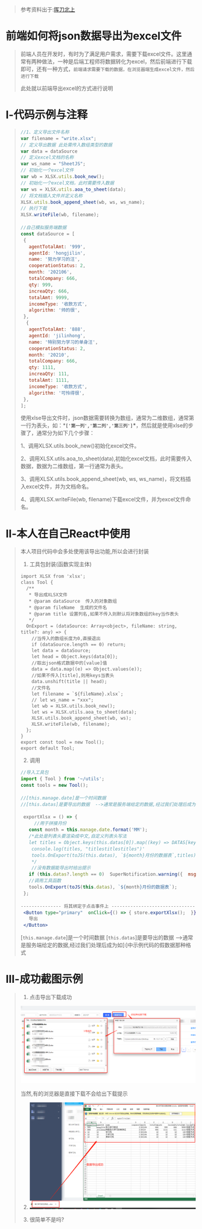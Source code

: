 > 参考资料出于:[挥刀北上](https://cloud.tencent.com/developer/user/5837318)

# 前端如何将json数据导出为excel文件

>前端人员在开发时，有时为了满足用户需求，需要下载excel文件。这里通常有两种做法，一种是后端工程师将数据转化为excel，然后前端进行下载即可，还有一种方式，`前端请求需要下载的数据，在浏览器端生成excel文件，然后进行下载`
>
>此处就以前端导出excel的方式进行说明

# Ⅰ-代码示例与注释

>```jsx
>//1、定义导出文件名称
>var filename = "write.xlsx";
>// 定义导出数据 此处需传入数组类型的数据
>var data = dataSource
>// 定义excel文档的名称
>var ws_name = "SheetJS";
>// 初始化一个excel文件
>var wb = XLSX.utils.book_new();
>// 初始化一个excel文档，此时需要传入数据
>var ws = XLSX.utils.aoa_to_sheet(data);
>// 将文档插入文件并定义名称
>XLSX.utils.book_append_sheet(wb, ws, ws_name);
>// 执行下载
>XLSX.writeFile(wb, filename);
>
>//自己模拟服务端数据
>const dataSource = [
>  {
>    agentTotalAmt: '999',
>    agentId: 'hongjilin',
>    name: '努力学习的汪',
>    cooperationStatus: 2,
>    month: '202106',
>    totalCompany: 666,
>    qty: 999,
>    increaQty: 666,
>    totalAmt: 9999,
>    incomeType: '收款方式',
>    algorithm: '帅的很',
>  },
>   {
>    agentTotalAmt: '888',
>    agentId: 'jilinhong',
>    name: '特别努力学习的单身汪',
>    cooperationStatus: 2,
>    month: '20210',
>    totalCompany: 666,
>    qty: 1111,
>    increaQty: 111,
>    totalAmt: 1111,
>    incomeType: '收款方式',
>    algorithm: '可怜得很',
>  },
>];
>```
>
>使用xlse导出文件时，json数据需要转换为数组，通常为二维数组，通常第一行为表头，如：***`['第一列','第二列','第三列']`\***，然后就是使用xlse的步骤了，通常分为如下几个步骤：
>
>1、调用XLSX.utils.book_new()初始化excel文件。
>
>2、调用XLSX.utils.aoa_to_sheet(data),初始化excel文档，此时需要传入数据，数据为二维数组，第一行通常为表头。
>
>3、调用XLSX.utils.book_append_sheet(wb, ws, ws_name)，将文档插入excel文件，并为文档命名。
>
>4、调用XLSX.writeFile(wb, filename)下载excel文件，并为excel文件命名。

# Ⅱ-本人在自己React中使用

>本人项目代码中会多处使用该导出功能,所以会进行封装
>
>1. 工具包封装(函数实现主体)
>
>   ```tsx
>   import XLSX from 'xlsx';
>   class Tool {
>     /**
>      * 导出成XLSX文件
>      * @param dataSource  传入的对象数组
>      * @param fileName  生成的文件名
>      * @param title 设置列名,如果不传入则默认将对象数组的key当作表头
>      */
>     OnExport = (dataSource: Array<object>, fileName: string, title?: any) => {
>       //当传入的数组长度为0,直接退出
>       if (dataSource.length == 0) return;
>       let data = dataSource;
>       let head = Object.keys(data[0]);
>       //取出json格式数据中的[value]值
>       data = data.map((e) => Object.values(e));
>       //如果不传入[title],则用keys当表头  
>       data.unshift(title || head);
>       //文件名
>       let filename = `${fileName}.xlsx`;
>       // let ws_name = "xxx";
>       let wb = XLSX.utils.book_new();
>       let ws = XLSX.utils.aoa_to_sheet(data);
>       XLSX.utils.book_append_sheet(wb, ws);
>       XLSX.writeFile(wb, filename);
>     };
>   }
>   export const tool = new Tool();
>   export default Tool;
>   ```
>
>2. 调用
>
>   ```jsx
>   //导入工具包
>   import { Tool } from '~/utils';
>   const tools = new Tool();
>   
>   //[this.manage.date]是一个时间数据
>   //[this.datas]是要导出的数据  -->通常是服务端给定的数据,经过我们处理后成为如[Ⅰ]中示例代码的那种格式
>   
>    exportXlsx = () => {
>        //用于拼接月份
>      const month = this.manage.date.format('MM');
>      /*此处是列表头要渲染成中文,自定义列表头写法
>      let titles = Object.keys(this.datas[0]).map((key) => DATAS[key]);
>       console.log(titles, "titlestitlestitles")'
>       tools.OnExport(toJS(this.datas), `${month}月份的数据表`,titles);
>       */
>       //没有数据能导出时给出提示 
>      if (this.datas?.length == 0)  SuperNotification.warning({  msg: '无数据可导出'});
>      //调用工具函数
>      tools.OnExport(toJS(this.datas), `${month}月份的数据表`);
>    };
>   
>   --------------- 将其绑定于点击事件上 ----------------------------------------
>    <Button type="primary"  onClick={() => { store.exportXlsx();  }} >
>      导出
>    </Button>
>   ```
>
>   [`this.manage.date`]是一个时间数据
>   [`this.datas`]是要导出的数据  -->通常是服务端给定的数据,经过我们处理后成为如[`Ⅰ`]中示例代码的假数据那种格式

# Ⅲ-成功截图示例

>1. 点击导出下载成功
>
>   ![image-20210721154328134](JS碎片化知识点中的图片/image-20210721154328134.png)  
>
>   当然,有的浏览器是直接下载不会给出下载提示
>
>2. ![image-20210721154626462](JS碎片化知识点中的图片/image-20210721155153046.png)
>
>3. 很简单不是吗?



















